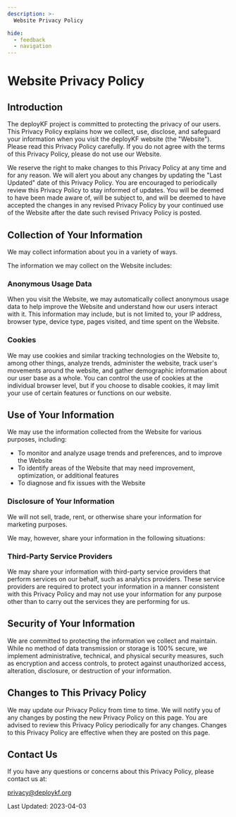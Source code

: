 ```yaml
---
description: >-
  Website Privacy Policy

hide:
  - feedback
  - navigation
---
```


# Website Privacy Policy

## Introduction

The deployKF project is committed to protecting the privacy of our users. 
This Privacy Policy explains how we collect, use, disclose, and safeguard your information when you visit the deployKF website (the "Website").
Please read this Privacy Policy carefully. 
If you do not agree with the terms of this Privacy Policy, please do not use our Website.

We reserve the right to make changes to this Privacy Policy at any time and for any reason. 
We will alert you about any changes by updating the "Last Updated" date of this Privacy Policy. 
You are encouraged to periodically review this Privacy Policy to stay informed of updates. 
You will be deemed to have been made aware of, will be subject to, and will be deemed to have accepted the changes in any revised Privacy Policy by your continued use of the Website after the date such revised Privacy Policy is posted.

## Collection of Your Information

We may collect information about you in a variety of ways. 

The information we may collect on the Website includes:

### Anonymous Usage Data

When you visit the Website, we may automatically collect anonymous usage data to help improve the Website and understand how our users interact with it. 
This information may include, but is not limited to, your IP address, browser type, device type, pages visited, and time spent on the Website.

### Cookies

We may use cookies and similar tracking technologies on the Website to, among other things, analyze trends, administer the website, track user's movements around the website, and gather demographic information about our user base as a whole. 
You can control the use of cookies at the individual browser level, but if you choose to disable cookies, it may limit your use of certain features or functions on our website.

## Use of Your Information

We may use the information collected from the Website for various purposes, including:

- To monitor and analyze usage trends and preferences, and to improve the Website
- To identify areas of the Website that may need improvement, optimization, or additional features
- To diagnose and fix issues with the Website

### Disclosure of Your Information

We will not sell, trade, rent, or otherwise share your information for marketing purposes. 

We may, however, share your information in the following situations:

### Third-Party Service Providers

We may share your information with third-party service providers that perform services on our behalf, such as analytics providers. 
These service providers are required to protect your information in a manner consistent with this Privacy Policy and may not use your information for any purpose other than to carry out the services they are performing for us.

## Security of Your Information

We are committed to protecting the information we collect and maintain. 
While no method of data transmission or storage is 100% secure, we implement administrative, technical, and physical security measures, such as encryption and access controls, to protect against unauthorized access, alteration, disclosure, or destruction of your information.

## Changes to This Privacy Policy

We may update our Privacy Policy from time to time. 
We will notify you of any changes by posting the new Privacy Policy on this page. 
You are advised to review this Privacy Policy periodically for any changes. 
Changes to this Privacy Policy are effective when they are posted on this page.

## Contact Us

If you have any questions or concerns about this Privacy Policy, please contact us at:

privacy@deploykf.org

Last Updated: 2023-04-03
